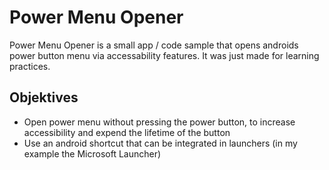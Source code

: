 # Power Menu Opener
Power Menu Opener is a small app / code sample that opens androids power button menu via accessability features.
It was just made for learning practices.
## Objektives
 - Open power menu without pressing the power button, to increase accessibility and expend the lifetime of the button
 - Use an android shortcut that can be integrated in launchers (in my example the Microsoft Launcher)